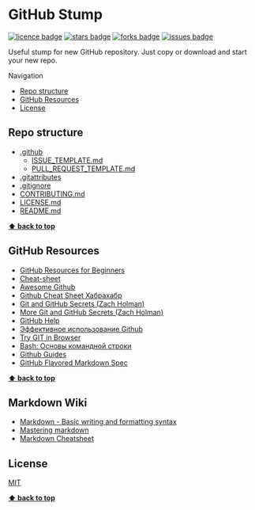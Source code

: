 # GitHub Stump

[![licence badge]][licence]
[![stars badge]][stars]
[![forks badge]][forks]
[![issues badge]][issues]

[licence badge]:https://img.shields.io/badge/license-MIT-blue.svg
[stars badge]:https://img.shields.io/github/stars/ktaranov/github-stump.svg
[forks badge]:https://img.shields.io/github/forks/ktaranov/github-stump.svg
[issues badge]:https://img.shields.io/github/issues/ktaranov/github-stump.svg

[licence]:https://github.com/ktaranov/github-stump/blob/master/LICENSE.md
[stars]:https://github.com/ktaranov/github-stump/stargazers
[forks]:https://github.com/ktaranov/github-stump/network
[issues]:https://github.com/ktaranov/github-stump/issues

Useful stump for new GitHub repository. Just copy or download and start your new repo.

Navigation
 - [Repo structure](#repo-structure)
 - [GitHub Resources](#github-resources)
 - [License](#license)


## Repo structure
 - [.github](/.github)
   - [ISSUE_TEMPLATE.md](/.github/ISSUE_TEMPLATE.md)
   - [PULL_REQUEST_TEMPLATE.md](/.github/PULL_REQUEST_TEMPLATE.md)
 - [.gitattributes](/.gitattributes)
 - [.gitignore](/.gitignore)
 - [CONTRIBUTING.md](/CONTRIBUTING.md)
 - [LICENSE.md](/LICENSE.md)
 - [README.md](/README.md)

**[⬆ back to top](#github-stump)**


## GitHub Resources
 - [GitHub Resources for Beginners](https://dzone.com/articles/github-resources-for-beginners)
 - [Cheat-sheet](https://github.com/tiimgreen/github-cheat-sheet)
 - [Awesome Github](https://github.com/Kikobeats/awesome-github)
 - [Github Cheat Sheet Хабрахабр](https://habrahabr.ru/post/219219/)
 - [Git and GitHub Secrets (Zach Holman)](http://confreaks.tv/videos/aloharuby2012-git-and-github-secrets)
 - [More Git and GitHub Secrets (Zach Holman)](https://vimeo.com/72955426)
 - [GitHub Help](https://help.github.com/)
 - [Эффективное использование Github](https://habrahabr.ru/company/2gis/blog/306166/)
 - [Try GIT in Browser](https://try.github.io/)
 - [Bash: Основы командной строки](https://ru.hexlet.io/courses/bash/)
 - [Github Guides](https://guides.github.com)
 - [GitHub Flavored Markdown Spec](https://github.github.com/gfm/)

**[⬆ back to top](#github-stump)**


## Markdown Wiki
 - [Markdown - Basic writing and formatting syntax](https://help.github.com/articles/basic-writing-and-formatting-syntax/)
 - [Mastering markdown](https://guides.github.com/features/mastering-markdown/)
 - [Markdown Cheatsheet](https://github.com/adam-p/markdown-here/wiki/Markdown-Cheatsheet)


## License
[MIT](/LICENSE.md)

**[⬆ back to top](#github-stump)**
